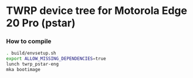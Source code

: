TWRP device tree for Motorola Edge 20 Pro (pstar)
==================================
### How to compile

```sh
. build/envsetup.sh
export ALLOW_MISSING_DEPENDENCIES=true
lunch twrp_pstar-eng
mka bootimage
```
